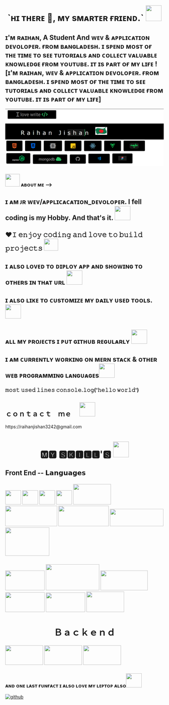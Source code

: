 <h1 align="center"> `ʜɪ ᴛʜᴇʀᴇ 👋, ᴍʏ sᴍᴀʀᴛᴇʀ  ғʀɪᴇɴᴅ.` <img src="https://cdn-icons-png.flaticon.com/128/689/689392.png" width="50" height="50"/></h1>
<h2 align="left">  ɪ'ᴍ ʀᴀɪʜᴀɴ, A Student  And ᴡᴇᴠ & ᴀᴘᴘʟɪᴄᴀᴛɪᴏɴ ᴅᴇᴠᴏʟᴏᴘᴇʀ. ғʀᴏᴍ ʙᴀɴɢʟᴀᴅᴇsʜ. ɪ sᴘᴇɴᴅ ᴍᴏsᴛ ᴏғ ᴛʜᴇ ᴛɪᴍᴇ ᴛᴏ sᴇᴇ ᴛᴜᴛᴏʀɪᴀʟs ᴀɴᴅ ᴄᴏʟʟᴇᴄᴛ ᴠᴀʟᴜᴀʙʟᴇ ᴋɴᴏᴡʟᴇᴅɢᴇ ғʀᴏᴍ ʏᴏᴜᴛᴜʙᴇ. ɪᴛ ɪs ᴘᴀʀᴛ ᴏғ ᴍʏ ʟɪғᴇ ![ɪ'ᴍ ʀᴀɪʜᴀɴ, ᴡᴇᴠ & ᴀᴘᴘʟɪᴄᴀᴛɪᴏɴ ᴅᴇᴠᴏʟᴏᴘᴇʀ. ғʀᴏᴍ ʙᴀɴɢʟᴀᴅᴇsʜ. ɪ sᴘᴇɴᴅ ᴍᴏsᴛ ᴏғ ᴛʜᴇ ᴛɪᴍᴇ ᴛᴏ sᴇᴇ ᴛᴜᴛᴏʀɪᴀʟs ᴀɴᴅ ᴄᴏʟʟᴇᴄᴛ ᴠᴀʟᴜᴀʙʟᴇ ᴋɴᴏᴡʟᴇᴅɢᴇ ғʀᴏᴍ ʏᴏᴜᴛᴜʙᴇ. ɪᴛ ɪs ᴘᴀʀᴛ ᴏғ ᴍʏ ʟɪғᴇ]
</h2>
<img src="https://raw.githubusercontent.com/raihan-jishan/Github-cover-photo/main/Screenshot%20(125).png"   />
<h3><img src="https://cdn-icons-png.flaticon.com/128/8174/8174948.png" width="46" height="40" /> ᴀʙᴏᴜᴛ ᴍᴇ --> </h3>
<h2>ɪ ᴀᴍ ᴊʀ ᴡᴇᴠ/ᴀᴘᴘʟɪᴄᴀᴄᴀᴛɪᴏɴ_ᴅᴇᴠᴏʟᴏᴘᴇʀ. I fell coding is my Hobby. And  that's it.
<img src="https://cdn-icons-png.flaticon.com/128/5813/5813665.png" width="50" height="45"/> </h2>
<h2> ❤𝙸 𝚎𝚗𝚓𝚘𝚢 𝚌𝚘𝚍𝚒𝚗𝚐 𝚊𝚗𝚍 𝚕𝚘𝚟𝚎 𝚝𝚘 𝚋𝚞𝚒𝚕𝚍 𝚙𝚛𝚘𝚓𝚎𝚌𝚝𝚜 <img src="https://cdn-icons-png.flaticon.com/128/5813/5813766.png" width="45" height="38" />  </h2>
<h2> ɪ ᴀʟsᴏ ʟᴏᴠᴇᴅ ᴛᴏ ᴅɪᴘʟᴏʏ ᴀᴘᴘ ᴀɴᴅ sʜᴏᴡɪɴɢ ᴛᴏ ᴏᴛʜᴇʀs ɪɴ ᴛʜᴀᴛ ᴜʀʟ <img src="https://cdn-icons-png.flaticon.com/128/2351/2351362.png" width="50" height="45"/></h2>
<h2>ɪ ᴀʟsᴏ ʟɪᴋᴇ ᴛᴏ ᴄᴜsᴛᴏᴍɪᴢᴇ ᴍʏ ᴅᴀɪʟʏ ᴜsᴇᴅ ᴛᴏᴏʟs. <img src="https://cdn-icons-png.flaticon.com/128/4067/4067628.png" width="50" height="45" /></h2>
<h2>ᴀʟʟ ᴍʏ ᴘʀᴏᴊᴇᴄᴛs ɪ ᴘᴜᴛ ɢɪᴛʜᴜʙ ʀᴇɢᴜʟᴀʀʟʏ <img src="https://t4.ftcdn.net/jpg/02/50/30/59/240_F_250305943_sDC6la1N1fDl3bLgfLxOkQwItIodsdMb.jpg" width="50" height="45"/></h2>
<h2>  ɪ ᴀᴍ ᴄᴜʀʀᴇɴᴛʟʏ ᴡᴏʀᴋɪɴɢ ᴏɴ ᴍᴇʀɴ sᴛᴀᴄᴋ & ᴏᴛʜᴇʀ ᴡᴇʙ ᴘʀᴏɢʀᴀᴍᴍɪɴɢ ʟᴀɴɢᴜᴀɢᴇs<img src="https://cdn-icons-png.flaticon.com/128/2408/2408274.png" width="50" height="45" /></h2>
<h3>𝚖𝚘𝚜𝚝 𝚞𝚜𝚎𝚍 𝚕𝚒𝚗𝚎𝚜 𝚌𝚘𝚗𝚜𝚘𝚕𝚎.𝚕𝚘𝚐('𝚑𝚎𝚕𝚕𝚘 𝚠𝚘𝚛𝚕𝚍')</h3>
<h2>ｃｏｎｔａｃｔ　ｍｅ　 <img src="https://cdn-icons-png.flaticon.com/128/5809/5809295.png" width="50" height="45" /></h2>
https://raihanjishan3242@gmail.com 
<h1 align="center">🅼🆈 🆂🅺🅸🅻🅻'🆂 <img src="https://cdn-icons-png.flaticon.com/128/7163/7163935.png" width="50" height="50" /> </h1>
<h2 align="left">Front End -- 𝗟𝗮𝗻𝗴𝘂𝗮𝗴𝗲𝘀 </h2>
<h3><img src="https://t4.ftcdn.net/jpg/04/18/60/19/240_F_418601991_Jvt0aZrBDxgbd5EJR1UyKXHvO9Q1mSBw.jpg" width="50" height="45" />  <img src="https://cdn-icons-png.flaticon.com/128/5968/5968242.png" width="50" height="45" /> <img src="https://cdn-icons-png.flaticon.com/128/5968/5968292.png" width="50" height="45" />
<img src="https://cdn-icons-png.flaticon.com/128/5968/5968672.png" width="50" height="45" /> 

 
 <img src="https://th.bing.com/th/id/OIP.0rHhkJGjUw37i-wGtakm3AHaHa?w=146&h=180&c=7&r=0&o=5&pid=1.7"  width="120" height="65" /> 
<img src="https://th.bing.com/th/id/OIP.csWCtvv-ln1Y-EjFgOmregHaCe?w=327&h=116&c=7&r=0&o=5&pid=1.7"  width="165" height="65"  /> 
 <img src="https://www.bing.com/th?id=OIP.y34TPDIE-YiB6SdaEjT8vgHaEK&w=333&h=187&c=8&rs=1&qlt=90&o=6&pid=3.1&rm=2" width="160" height="65" /> 
 <img src="https://th.bing.com/th/id/OIP.VlUJykgkLTpmgjWaIROQLAHaA7?pid=ImgDet&rs=1"  width="170" height="55" />
  <img src="https://e7.pngegg.com/pngimages/72/936/png-clipart-sass-cascading-style-sheets-preprocessor-less-postcss-meng-miscellaneous-text-thumbnail.png"  width="140" height="90"  />
 </h3>
 
 
 <h3>
 <img src="https://howtogeek.com/wp-content/uploads/csit/2019/07/9608c9ff.png?height=200p&trim=2,2,2,2&crop=16:9" width="125" height="63" /> 
 <img src="https://encrypted-tbn0.gstatic.com/images?q=tbn:ANd9GcS6gTnjSSaadPQ8-Nk6lg0-mgmkJsNf_N2CkQ&usqp=CAU" width="170" height="83"/>
 <img src="https://www.bing.com/th?id=OIP.OrjCKmou1jT4It5so5gvOAHaEh&w=319&h=195&c=8&rs=1&qlt=90&o=6&pid=3.1&rm=2" width="150" height="63" />
 <img src="https://www.bing.com/th?id=OIP.uKcXMiwIIUy4xkgtEto6kAAAAA&w=328&h=176&c=8&rs=1&qlt=90&o=6&pid=3.1&rm=2" width="125" height="63" />
 <img src="https://th.bing.com/th/id/OIP.pM4to_0FcQy6Re3DejMVoQHaDn?w=301&h=170&c=7&r=0&o=5&pid=1.7" width="125" height="62" />
 <img src="https://camo.githubusercontent.com/9ddb0af3fa1756156d9772c38cdd7fcbe46c60b4dce78fb1d465051cde0f13f7/68747470733a2f2f6d656469612e6973746f636b70686f746f2e636f6d2f69642f313331373730363833312f70686f746f2f6170692d6170706c69636174696f6e2d70726f6772616d6d696e672d696e746572666163652d736f6674776172652d646576656c6f706d656e742d746f6f6c2d627573696e6573732d6d6f6465726e2d746563686e6f6c6f67792e6a70673f733d3631327836313226773d30266b3d323026633d5634686447304e69714b68626b34564677466b744e73366268713879586f5f5471645f5f38764b5a71646b3d" width="120" height="65" /> 
 </h3>


 <h1 align="center"> Ｂａｃｋｅｎｄ  </h1>
 
 <h3>
 <img src="https://t3.ftcdn.net/jpg/03/52/67/82/240_F_352678266_NFcwIwhhY76mkQItT4lCxyxcCTP3LgvY.jpg" width="120" height="62" />
 <img src="https://www.edureka.co/blog/wp-content/uploads/2019/07/express-logo.png" width="120" height="62" />
 <img src="https://encrypted-tbn0.gstatic.com/images?q=tbn:ANd9GcQCxpIS6TKcdjEIOebZbEufMaGahjoR_fBI9UxyrQtA&s" width="120" height="62" /> 
 </h3>










<h3>ᴀɴᴅ ᴏɴᴇ ʟᴀsᴛ ғᴜɴғᴀᴄᴛ ɪ ᴀʟsᴏ ʟᴏᴠᴇ ᴍʏ ʟᴇᴘᴛᴏᴘ ᴀʟsᴏ<img src="https://cdn-icons-png.flaticon.com/128/7626/7626740.png" width="50" height="45" /> </h3>


[<img src='https://cdn.jsdelivr.net/npm/simple-icons@3.0.1/icons/github.svg' alt='github' height='40'>](https://github.com/https://github.com/raihan-jishan)  



<!---
raihan-jishan/raihan-jishan is a ✨ special ✨ repository because its `README.md` (this file) appears on your GitHub profile.
You can click the Preview link to take a look at your changes.
--->
